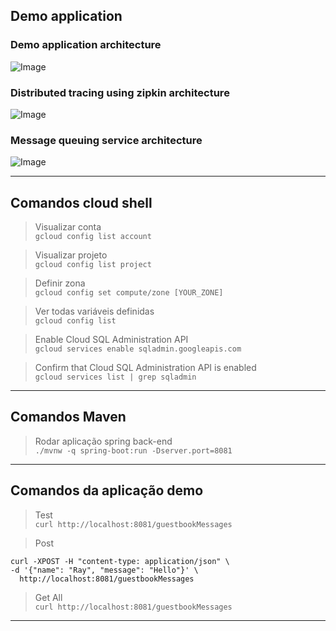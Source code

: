 ## Demo application
### Demo application architecture

![Image](https://i.ibb.co/9tgtrCY/image.png)

### Distributed tracing using zipkin architecture
![Image](https://i.ibb.co/g3BVx19/image.png)

### Message queuing service architecture
![Image](https://i.ibb.co/Cm13HfP/image.png)
___

## Comandos cloud shell

> Visualizar conta  
```gcloud config list account```   

> Visualizar projeto  
```gcloud config list project```   

> Definir zona  
```gcloud config set compute/zone [YOUR_ZONE]```

> Ver todas variáveis definidas  
```gcloud config list```

> Enable Cloud SQL Administration API   
```gcloud services enable sqladmin.googleapis.com```

> Confirm that Cloud SQL Administration API is enabled   
```gcloud services list | grep sqladmin```   
___

## Comandos Maven
> Rodar aplicação spring back-end    
```./mvnw -q spring-boot:run -Dserver.port=8081```
___
## Comandos da aplicação demo
> Test   
```curl http://localhost:8081/guestbookMessages```

> Post   
```
curl -XPOST -H "content-type: application/json" \
-d '{"name": "Ray", "message": "Hello"}' \
  http://localhost:8081/guestbookMessages

```
  
> Get All   
```curl http://localhost:8081/guestbookMessages```
_____
